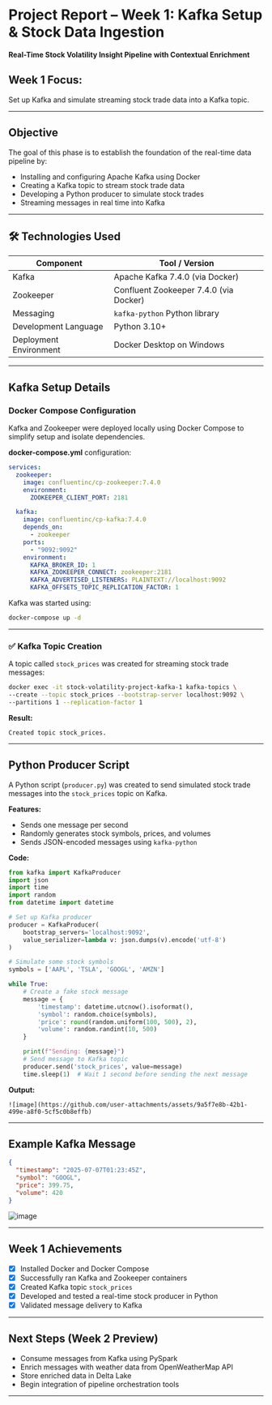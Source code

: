 
# Project Report – Week 1: Kafka Setup & Stock Data Ingestion

**Real-Time Stock Volatility Insight Pipeline with Contextual Enrichment**

## Week 1 Focus:
Set up Kafka and simulate streaming stock trade data into a Kafka topic.

---

## Objective

The goal of this phase is to establish the foundation of the real-time data pipeline by:

- Installing and configuring Apache Kafka using Docker
- Creating a Kafka topic to stream stock trade data
- Developing a Python producer to simulate stock trades
- Streaming messages in real time into Kafka

---

## 🛠️ Technologies Used

| Component              | Tool / Version                        |
|------------------------|----------------------------------------|
| Kafka                  | Apache Kafka 7.4.0 (via Docker)        |
| Zookeeper              | Confluent Zookeeper 7.4.0 (via Docker) |
| Messaging              | `kafka-python` Python library          |
| Development Language   | Python 3.10+                           |
| Deployment Environment | Docker Desktop on Windows             |

---

## Kafka Setup Details

### Docker Compose Configuration

Kafka and Zookeeper were deployed locally using Docker Compose to simplify setup and isolate dependencies.

**docker-compose.yml** configuration:
```yaml
services:
  zookeeper:
    image: confluentinc/cp-zookeeper:7.4.0
    environment:
      ZOOKEEPER_CLIENT_PORT: 2181

  kafka:
    image: confluentinc/cp-kafka:7.4.0
    depends_on:
      - zookeeper
    ports:
      - "9092:9092"
    environment:
      KAFKA_BROKER_ID: 1
      KAFKA_ZOOKEEPER_CONNECT: zookeeper:2181
      KAFKA_ADVERTISED_LISTENERS: PLAINTEXT://localhost:9092
      KAFKA_OFFSETS_TOPIC_REPLICATION_FACTOR: 1
````

Kafka was started using:

```bash
docker-compose up -d
```

---

### ✅ Kafka Topic Creation

A topic called `stock_prices` was created for streaming stock trade messages:

```bash
docker exec -it stock-volatility-project-kafka-1 kafka-topics \
--create --topic stock_prices --bootstrap-server localhost:9092 \
--partitions 1 --replication-factor 1
```

**Result:**

```
Created topic stock_prices.
```

---

## Python Producer Script

A Python script (`producer.py`) was created to send simulated stock trade messages into the `stock_prices` topic on Kafka.

**Features:**

* Sends one message per second
* Randomly generates stock symbols, prices, and volumes
* Sends JSON-encoded messages using `kafka-python`

**Code:**

```python
from kafka import KafkaProducer
import json
import time
import random
from datetime import datetime

# Set up Kafka producer
producer = KafkaProducer(
    bootstrap_servers='localhost:9092',
    value_serializer=lambda v: json.dumps(v).encode('utf-8')
)

# Simulate some stock symbols
symbols = ['AAPL', 'TSLA', 'GOOGL', 'AMZN']

while True:
    # Create a fake stock message
    message = {
        'timestamp': datetime.utcnow().isoformat(),
        'symbol': random.choice(symbols),
        'price': round(random.uniform(100, 500), 2),
        'volume': random.randint(10, 500)
    }

    print(f"Sending: {message}")
    # Send message to Kafka topic
    producer.send('stock_prices', value=message)
    time.sleep(1)  # Wait 1 second before sending the next message

```

**Output:**

```
![image](https://github.com/user-attachments/assets/9a5f7e8b-42b1-499e-a8f0-5cf5c0b8effb)

```

---

## Example Kafka Message

```json
{
  "timestamp": "2025-07-07T01:23:45Z",
  "symbol": "GOOGL",
  "price": 399.75,
  "volume": 420
}
```
![image](https://github.com/user-attachments/assets/563131c5-0614-4358-bc11-67334225f2eb)

---

## Week 1 Achievements

* [x] Installed Docker and Docker Compose
* [x] Successfully ran Kafka and Zookeeper containers
* [x] Created Kafka topic `stock_prices`
* [x] Developed and tested a real-time stock producer in Python
* [x] Validated message delivery to Kafka

---

## Next Steps (Week 2 Preview)

* Consume messages from Kafka using PySpark
* Enrich messages with weather data from OpenWeatherMap API
* Store enriched data in Delta Lake
* Begin integration of pipeline orchestration tools

---

